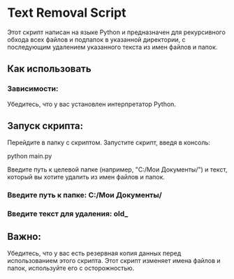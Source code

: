 # Text Removal Script
Этот скрипт написан на языке Python и предназначен для рекурсивного обхода всех файлов и подпапок в указанной директории, с последующим удалением указанного текста из имен файлов и папок.

## Как использовать
### Зависимости:
Убедитесь, что у вас установлен интерпретатор Python.

## Запуск скрипта:

Перейдите в папку с скриптом.
Запустите скрипт, введя в консоль:

python main.py

Введите путь к целевой папке (например, "C:/Мои Документы/") и текст, который вы хотите удалить из имен файлов и папок.

### Введите путь к папке: C:/Мои Документы/
### Введите текст для удаления: old_

## Важно:
Убедитесь, что у вас есть резервная копия данных перед использованием этого скрипта.
Этот скрипт изменяет имена файлов и папок, используйте его с осторожностью.
